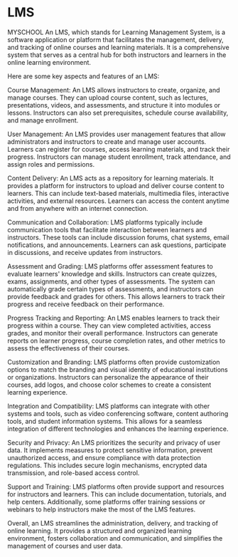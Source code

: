 # LMS
MYSCHOOL
An LMS, which stands for Learning Management System, is a software application or platform that facilitates the management, delivery, and tracking of online courses and learning materials. It is a comprehensive system that serves as a central hub for both instructors and learners in the online learning environment.

Here are some key aspects and features of an LMS:

Course Management: An LMS allows instructors to create, organize, and manage courses. They can upload course content, such as lectures, presentations, videos, and assessments, and structure it into modules or lessons. Instructors can also set prerequisites, schedule course availability, and manage enrollment.

User Management: An LMS provides user management features that allow administrators and instructors to create and manage user accounts. Learners can register for courses, access learning materials, and track their progress. Instructors can manage student enrollment, track attendance, and assign roles and permissions.

Content Delivery: An LMS acts as a repository for learning materials. It provides a platform for instructors to upload and deliver course content to learners. This can include text-based materials, multimedia files, interactive activities, and external resources. Learners can access the content anytime and from anywhere with an internet connection.

Communication and Collaboration: LMS platforms typically include communication tools that facilitate interaction between learners and instructors. These tools can include discussion forums, chat systems, email notifications, and announcements. Learners can ask questions, participate in discussions, and receive updates from instructors.

Assessment and Grading: LMS platforms offer assessment features to evaluate learners' knowledge and skills. Instructors can create quizzes, exams, assignments, and other types of assessments. The system can automatically grade certain types of assessments, and instructors can provide feedback and grades for others. This allows learners to track their progress and receive feedback on their performance.

Progress Tracking and Reporting: An LMS enables learners to track their progress within a course. They can view completed activities, access grades, and monitor their overall performance. Instructors can generate reports on learner progress, course completion rates, and other metrics to assess the effectiveness of their courses.

Customization and Branding: LMS platforms often provide customization options to match the branding and visual identity of educational institutions or organizations. Instructors can personalize the appearance of their courses, add logos, and choose color schemes to create a consistent learning experience.

Integration and Compatibility: LMS platforms can integrate with other systems and tools, such as video conferencing software, content authoring tools, and student information systems. This allows for a seamless integration of different technologies and enhances the learning experience.

Security and Privacy: An LMS prioritizes the security and privacy of user data. It implements measures to protect sensitive information, prevent unauthorized access, and ensure compliance with data protection regulations. This includes secure login mechanisms, encrypted data transmission, and role-based access control.

Support and Training: LMS platforms often provide support and resources for instructors and learners. This can include documentation, tutorials, and help centers. Additionally, some platforms offer training sessions or webinars to help instructors make the most of the LMS features.

Overall, an LMS streamlines the administration, delivery, and tracking of online learning. It provides a structured and organized learning environment, fosters collaboration and communication, and simplifies the management of courses and user data.
